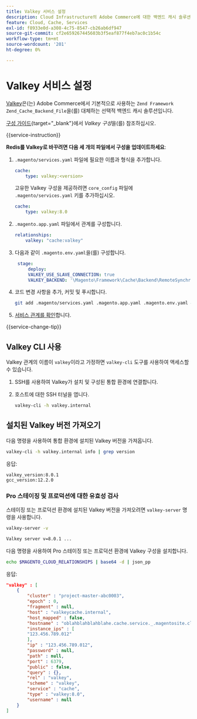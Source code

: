 ```yaml
---
title: Valkey 서비스 설정
description: Cloud Infrastructure의 Adobe Commerce에 대한 백엔드 캐시 솔루션인 Valkey를 설정하고 최적화하는 방법에 대해 알아봅니다.
feature: Cloud, Cache, Services
exl-id: f8933e0d-a308-4c75-8547-cb26ab6df947
source-git-commit: cf2e659267445603b3f5eaf877f4eb7ac0c1b54c
workflow-type: tm+mt
source-wordcount: '201'
ht-degree: 0%

---
```


# Valkey 서비스 설정

[Valkey](https://valkey.io)은(는) Adobe Commerce에서 기본적으로 사용하는 `Zend Framework Zend_Cache_Backend_File`을(를) 대체하는 선택적 백엔드 캐시 솔루션입니다.

[구성 가이드](https://experienceleague.adobe.com/docs/commerce-operations/configuration-guide/cache/valkey/config-valkey.html){target="_blank"}에서 _Valkey 구성_&#x200B;을(를) 참조하십시오.

{{service-instruction}}

**Redis를 Valkey로 바꾸려면 다음 세 개의 파일에서 구성을 업데이트하세요**:

1. `.magento/services.yaml` 파일에 필요한 이름과 형식을 추가합니다.

   ```yaml
   cache:
       type: valkey:<version>
   ```

   고유한 Valkey 구성을 제공하려면 `core_config` 파일에 `.magento/services.yaml` 키를 추가하십시오.

   ```yaml
   cache:
       type: valkey:8.0
   ```

1. `.magento.app.yaml` 파일에서 관계를 구성합니다.

   ```yaml
   relationships:
       valkey: "cache:valkey"
   ```

1. 다음과 같이 `.magento.env.yaml`을(를) 구성합니다.

   ```yaml
    stage:
        deploy:
        VALKEY_USE_SLAVE_CONNECTION: true
        VALKEY_BACKEND: '\Magento\Framework\Cache\Backend\RemoteSynchronizedCache'
   ```

1. 코드 변경 사항을 추가, 커밋 및 푸시합니다.

   ```bash
   git add .magento/services.yaml .magento.app.yaml .magento.env.yaml && git commit -m "Enable valkey service" && git push origin <branch-name>
   ```

1. [서비스 관계를 확인](services-yaml.md#service-relationships)합니다.

{{service-change-tip}}

## Valkey CLI 사용

Valkey 관계의 이름이 `valkey`이라고 가정하면 `valkey-cli` 도구를 사용하여 액세스할 수 있습니다.

1. SSH를 사용하여 Valkey가 설치 및 구성된 통합 환경에 연결합니다.

1. 호스트에 대한 SSH 터널을 엽니다.

   ```bash
   valkey-cli -h valkey.internal
   ```

## 설치된 Valkey 버전 가져오기

다음 명령을 사용하여 통합 환경에 설치된 Valkey 버전을 가져옵니다.

```bash
valkey-cli -h valkey.internal info | grep version
```

응답:

```
valkey_version:8.0.1
gcc_version:12.2.0
```

### Pro 스테이징 및 프로덕션에 대한 유효성 검사

스테이징 또는 프로덕션 환경에 설치된 Valkey 버전을 가져오려면 `valkey-server` 명령을 사용합니다.

```bash
valkey-server -v
```

```bash
Valkey server v=8.0.1 ...
```

다음 명령을 사용하여 Pro 스테이징 또는 프로덕션 환경에 Valkey 구성을 설치합니다.

```bash
echo $MAGENTO_CLOUD_RELATIONSHIPS | base64 -d | json_pp
```

응답:

```json
"valkey" : [
    {
        "cluster" : "project-master-abc0003",
        "epoch" : 0,
        "fragment" : null,
        "host" : "valkeycache.internal",
        "host_mapped" : false,
        "hostname" : "oblahblahblahblahe.cache.service._.magentosite.cloud",
        "instance_ips" : [
        "123.456.789.012"
        ],
        "ip" : "123.456.789.012",
        "password" : null,
        "path" : null,
        "port" : 6379,
        "public" : false,
        "query" : {},
        "rel" : "valkey",
        "scheme" : "valkey",
        "service" : "cache",
        "type" : "valkey:8.0",
        "username" : null
    }
]
```
